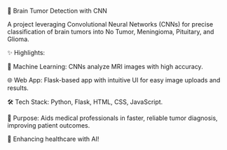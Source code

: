 🧠 Brain Tumor Detection with CNN

A project leveraging Convolutional Neural Networks (CNNs) for precise classification of brain tumors into No Tumor, Meningioma, Pituitary, and Glioma.

✨ Highlights:

🤖 Machine Learning: CNNs analyze MRI images with high accuracy.

🌐 Web App: Flask-based app with intuitive UI for easy image uploads and results.

🛠️ Tech Stack: Python, Flask, HTML, CSS, JavaScript.

🎯 Purpose: Aids medical professionals in faster, reliable tumor diagnosis, improving patient outcomes.

🚀 Enhancing healthcare with AI!

